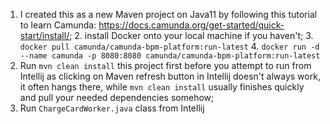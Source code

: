 1. I created this as a new Maven project on Java11 by following this tutorial to learn Camunda: https://docs.camunda.org/get-started/quick-start/install/;
   2. install Docker onto your local machine if you haven't;
   3. `docker pull camunda/camunda-bpm-platform:run-latest`
   4. `docker run -d --name camunda -p 8080:8080 camunda/camunda-bpm-platform:run-latest`
2. Run `mvn clean install` this project first before you attempt to run from Intellij as clicking on Maven refresh button in Intellij doesn't always work, it often hangs there, while `mvn clean install` usually finishes quickly and pull your needed dependencies somehow;
3. Run `ChargeCardWorker.java` class from Intellij